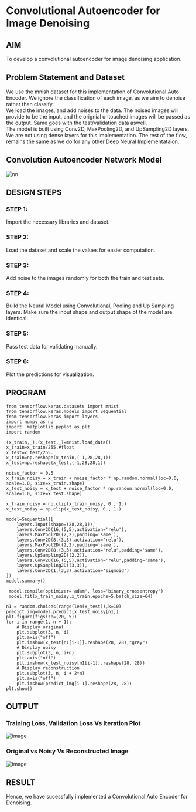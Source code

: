 # Convolutional Autoencoder for Image Denoising

## AIM

To develop a convolutional autoencoder for image denoising application.

## Problem Statement and Dataset
We use the mnish dataset for this implementation of Convolutional Auto Encoder. We ignore the classification of each image, as we aim to denoise rather than classify.
<br>We load the images, and add noises to the data. The noised images will provide to be the input, and the orignial untouched images will be passed as the output. 
Same goes with the test/validation data aswell.
<br>The model is built using Conv2D, MaxPooling2D, and UpSampling2D layers. We are not using dense layers for this implementation. 
The rest of the flow, remains the same as we do for any other Deep Neural Implementataion.

## Convolution Autoencoder Network Model

![nn](https://user-images.githubusercontent.com/65499285/200237286-29f2220e-c59c-4951-bf6f-3b353fd420ac.svg)

## DESIGN STEPS

### STEP 1:
Import the necessary libraries and dataset.

### STEP 2:
Load the dataset and scale the values for easier computation.

### STEP 3:
Add noise to the images randomly for both the train and test sets.

### STEP 4:
Build the Neural Model using Convolutional, Pooling and Up Sampling layers. Make sure the input shape and output shape of the model are identical.

### STEP 5:
Pass test data for validating manually. 

### STEP 6: 
Plot the predictions for visualization.

## PROGRAM

```python3
from tensorflow.keras.datasets import mnist
from tensorflow.keras.models import Sequential
from tensorflow.keras import layers
import numpy as np
import  matplotlib.pyplot as plt
import random
```
```python3
(x_train,_),(x_test,_)=mnist.load_data()
x_train=x_train/255.#float
x_test=x_test/255.
x_train=np.reshape(x_train,(-1,28,28,1))
x_test=np.reshape(x_test,(-1,28,28,1))
```
```python3
noise_factor = 0.5
x_train_noisy = x_train + noise_factor * np.random.normal(loc=0.0, scale=1.0, size=x_train.shape) 
x_test_noisy = x_test + noise_factor * np.random.normal(loc=0.0, scale=1.0, size=x_test.shape) 

x_train_noisy = np.clip(x_train_noisy, 0., 1.)
x_test_noisy = np.clip(x_test_noisy, 0., 1.)
```
```python3
model=Sequential([
    layers.Input(shape=(28,28,1)),
    layers.Conv2D(16,(5,5),activation='relu'),
    layers.MaxPool2D((2,2),padding='same'),
    layers.Conv2D(8,(3,3),activation='relu'),
    layers.MaxPool2D((2,2),padding='same'),
    layers.Conv2D(8,(3,3),activation="relu",padding='same'),
    layers.UpSampling2D((2,2)),
    layers.Conv2D(16,(5,5),activation='relu',padding='same'),
    layers.UpSampling2D((3,3)),
    layers.Conv2D(1,(3,3),activation='sigmoid')
])
model.summary()
```
```python3
 model.compile(optimizer='adam', loss='binary_crossentropy')
 model.fit(x_train_noisy,x_train,epochs=5,batch_size=64)
```
```python3
n1 = random.choices(range(len(x_test)),k=10)
predict_img=model.predict(x_test_noisy[n1])
plt.figure(figsize=(20, 5))
for i in range(1, n + 1):
    # Display original
    plt.subplot(3, n, i)
    plt.axis("off")
    plt.imshow(x_test[n1[i-1]].reshape(28, 28),"gray")
    # Display noisy
    plt.subplot(3, n, i+n)
    plt.axis("off")
    plt.imshow(x_test_noisy[n1[i-1]].reshape(28, 28))
    # Display reconstruction
    plt.subplot(3, n, i + 2*n)
    plt.axis("off")
    plt.imshow(predict_img[i-1].reshape(28, 28))    
plt.show()
```

## OUTPUT

### Training Loss, Validation Loss Vs Iteration Plot
![image](https://user-images.githubusercontent.com/65499285/200269971-62f29cd3-818b-4eb4-8e88-2ca3226a3b1e.png)


### Original vs Noisy Vs Reconstructed Image

![image](https://user-images.githubusercontent.com/65499285/200238208-81b7ba36-86b2-46f5-9d33-604ae7437534.png)

## RESULT
Hence, we have sucessfully implemented a Convolutional Auto Encoder for Denoising.
